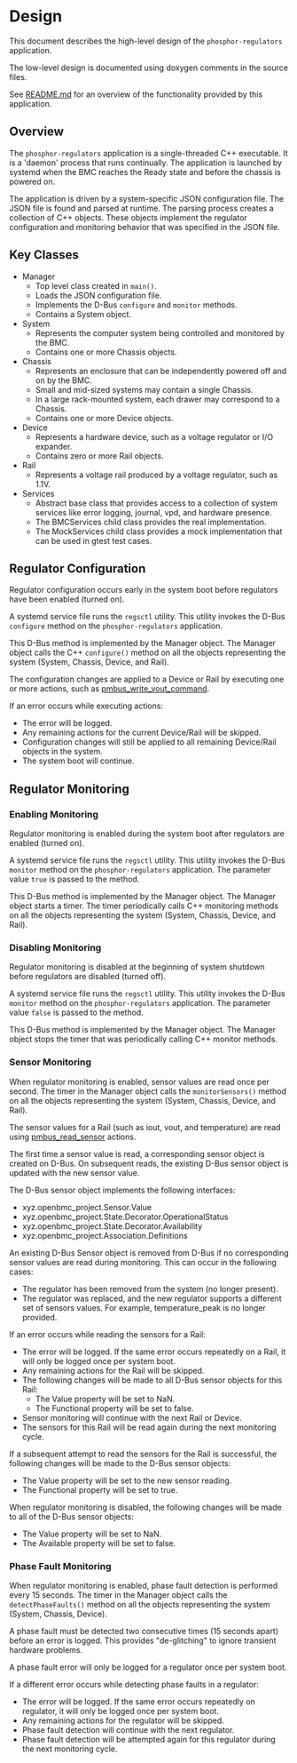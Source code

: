 # Design

This document describes the high-level design of the `phosphor-regulators`
application.

The low-level design is documented using doxygen comments in the source files.

See [README.md](../README.md) for an overview of the functionality provided by
this application.

## Overview

The `phosphor-regulators` application is a single-threaded C++ executable. It is
a 'daemon' process that runs continually. The application is launched by systemd
when the BMC reaches the Ready state and before the chassis is powered on.

The application is driven by a system-specific JSON configuration file. The JSON
file is found and parsed at runtime. The parsing process creates a collection of
C++ objects. These objects implement the regulator configuration and monitoring
behavior that was specified in the JSON file.

## Key Classes

- Manager
  - Top level class created in `main()`.
  - Loads the JSON configuration file.
  - Implements the D-Bus `configure` and `monitor` methods.
  - Contains a System object.
- System
  - Represents the computer system being controlled and monitored by the BMC.
  - Contains one or more Chassis objects.
- Chassis
  - Represents an enclosure that can be independently powered off and on by the
    BMC.
  - Small and mid-sized systems may contain a single Chassis.
  - In a large rack-mounted system, each drawer may correspond to a Chassis.
  - Contains one or more Device objects.
- Device
  - Represents a hardware device, such as a voltage regulator or I/O expander.
  - Contains zero or more Rail objects.
- Rail
  - Represents a voltage rail produced by a voltage regulator, such as 1.1V.
- Services
  - Abstract base class that provides access to a collection of system services
    like error logging, journal, vpd, and hardware presence.
  - The BMCServices child class provides the real implementation.
  - The MockServices child class provides a mock implementation that can be used
    in gtest test cases.

## Regulator Configuration

Regulator configuration occurs early in the system boot before regulators have
been enabled (turned on).

A systemd service file runs the `regsctl` utility. This utility invokes the
D-Bus `configure` method on the `phosphor-regulators` application.

This D-Bus method is implemented by the Manager object. The Manager object calls
the C++ `configure()` method on all the objects representing the system (System,
Chassis, Device, and Rail).

The configuration changes are applied to a Device or Rail by executing one or
more actions, such as
[pmbus_write_vout_command](config_file/pmbus_write_vout_command.md).

If an error occurs while executing actions:

- The error will be logged.
- Any remaining actions for the current Device/Rail will be skipped.
- Configuration changes will still be applied to all remaining Device/Rail
  objects in the system.
- The system boot will continue.

## Regulator Monitoring

### Enabling Monitoring

Regulator monitoring is enabled during the system boot after regulators are
enabled (turned on).

A systemd service file runs the `regsctl` utility. This utility invokes the
D-Bus `monitor` method on the `phosphor-regulators` application. The parameter
value `true` is passed to the method.

This D-Bus method is implemented by the Manager object. The Manager object
starts a timer. The timer periodically calls C++ monitoring methods on all the
objects representing the system (System, Chassis, Device, and Rail).

### Disabling Monitoring

Regulator monitoring is disabled at the beginning of system shutdown before
regulators are disabled (turned off).

A systemd service file runs the `regsctl` utility. This utility invokes the
D-Bus `monitor` method on the `phosphor-regulators` application. The parameter
value `false` is passed to the method.

This D-Bus method is implemented by the Manager object. The Manager object stops
the timer that was periodically calling C++ monitor methods.

### Sensor Monitoring

When regulator monitoring is enabled, sensor values are read once per second.
The timer in the Manager object calls the `monitorSensors()` method on all the
objects representing the system (System, Chassis, Device, and Rail).

The sensor values for a Rail (such as iout, vout, and temperature) are read
using [pmbus_read_sensor](config_file/pmbus_read_sensor.md) actions.

The first time a sensor value is read, a corresponding sensor object is created
on D-Bus. On subsequent reads, the existing D-Bus sensor object is updated with
the new sensor value.

The D-Bus sensor object implements the following interfaces:

- xyz.openbmc_project.Sensor.Value
- xyz.openbmc_project.State.Decorator.OperationalStatus
- xyz.openbmc_project.State.Decorator.Availability
- xyz.openbmc_project.Association.Definitions

An existing D-Bus Sensor object is removed from D-Bus if no corresponding sensor
values are read during monitoring. This can occur in the following cases:

- The regulator has been removed from the system (no longer present).
- The regulator was replaced, and the new regulator supports a different set of
  sensors values. For example, temperature_peak is no longer provided.

If an error occurs while reading the sensors for a Rail:

- The error will be logged. If the same error occurs repeatedly on a Rail, it
  will only be logged once per system boot.
- Any remaining actions for the Rail will be skipped.
- The following changes will be made to all D-Bus sensor objects for this Rail:
  - The Value property will be set to NaN.
  - The Functional property will be set to false.
- Sensor monitoring will continue with the next Rail or Device.
- The sensors for this Rail will be read again during the next monitoring cycle.

If a subsequent attempt to read the sensors for the Rail is successful, the
following changes will be made to the D-Bus sensor objects:

- The Value property will be set to the new sensor reading.
- The Functional property will be set to true.

When regulator monitoring is disabled, the following changes will be made to all
of the D-Bus sensor objects:

- The Value property will be set to NaN.
- The Available property will be set to false.

### Phase Fault Monitoring

When regulator monitoring is enabled, phase fault detection is performed every
15 seconds. The timer in the Manager object calls the `detectPhaseFaults()`
method on all the objects representing the system (System, Chassis, Device).

A phase fault must be detected two consecutive times (15 seconds apart) before
an error is logged. This provides "de-glitching" to ignore transient hardware
problems.

A phase fault error will only be logged for a regulator once per system boot.

If a different error occurs while detecting phase faults in a regulator:

- The error will be logged. If the same error occurs repeatedly on regulator, it
  will only be logged once per system boot.
- Any remaining actions for the regulator will be skipped.
- Phase fault detection will continue with the next regulator.
- Phase fault detection will be attempted again for this regulator during the
  next monitoring cycle.
